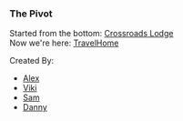 ### The Pivot  
Started from the bottom: [Crossroads Lodge](https://crossroads-lodge.herokuapp.com/)  
Now we're here: [TravelHome](http://mighty-escarpment-8434.herokuapp.com/)  
   
Created By:  
* [Alex](https://github.com/dalexj)    
* [Viki](https://github.com/VikiAnn)  
* [Sam](https://github.com/skuhlmann)  
* [Danny](https://github.com/dglunz)  
